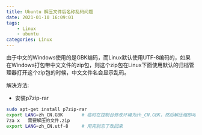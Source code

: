 ```yaml
---
title: Ubuntu 解压文件后名称乱码问题
date: 2021-01-10 16:09:01
tags:
	- Linux
	- ubuntu
categories: Linux
---
```






由于中文的Windows使用的是GBK编码，而Linux默认使用UTF-8编码的，如果在Windows打包带中文文件的zip包，则这个zip包在Linux下面使用默认的归档管理器打开这个zip包的时候，中文文件名会显示乱码。



解决方法:

- 安装p7zip-rar

```bash
sudo apt-get install p7zip-rar
export LANG=zh_CN.GBK  		# 临时在控制台修改环境为zh_CN.GBK，然后解压缩即可
7za x   需要解压的文件.zip
export LANG=zh_CN.utf-8 	# 用完别忘了改回来
```

